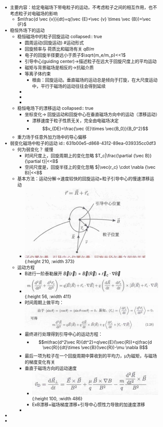 - 主要内容：给定电磁场下带电粒子的运动，不考虑粒子之间的相互作用，也不考虑粒子对电磁场的影响
	- $m\frac{d \vec {v}}{dt}=q(\vec {E}+\vec {v} \times \vec {B})+\vec {F}$
- 稳恒外场下的运动
	- 稳恒磁场中的粒子回旋运动
	  collapsed:: true
		- 圆周运动(回旋运动) #运动形式
		- 回旋频率与 荷质比和磁场有关 $qB/m$
		- 电子的回旋半径要远小于质子$\sqrt{m_e/m_p}<<1$
		- 引导中心(guiding center)→描述粒子在远大于回旋尺度上的平均运动
		- 磁矩与背景磁场是相反的→抗磁介质
		- 等离子体约束
			- 根由：回旋运动。垂直磁场的运动总是倾向于打旋，在大尺度运动中，平行于磁场的运动往往会得到延续
		-
		-
		-
	- 稳恒电场下的漂移运动
	  collapsed:: true
		- 坐标变化→ 回旋运动和回旋中心在垂直磁场方向中的运动（漂移运动）
			- 漂移速度于粒子性质无关，完全由电磁场决定
			- $$v_{DE}=\frac{\vec {E}\times \vec{B_0}}{B_0^2}$$
	- 重力场于任意外加力场中的导心偏移
- 弱变化磁场中粒子的运动
  id:: 631b00e5-d868-4312-89ea-039335cc0df3
	- 何为弱变化？ 缓慢
		- 时间尺度上，回旋周期上的变化忽略  $T_c|\frac{\partial {\vec B}}{\partial t}|<<B$
		- 空间尺度是，回旋半径上的变化忽略  $|\vec{r_c} \cdot \nabla {\vec B}|<<B$
	- 基本方法：运动分解→速度较快的回旋运动+粒子引导中心的慢速漂移运动
		- ![image.png](../assets/image_1662973858725_0.png){:height 210, :width 373}
	- 运动方程
		- B进行一阶泰勒展开 $\vec{B}(\vec{r})=\vec{B}(\vec{R})+\vec{r}_c \cdot \nabla \vec B$
		- ![image.png](../assets/image_1662974053923_0.png){:height 56, :width 411}
		- 时间周期上做平均： ![image.png](../assets/image_1662974109403_0.png)
		- 最终进行处理得到引导中心的运动方程：
			- $$m\frac{d^2\vec R}{dt^2}=q\vec{E}(\vec{R})+q\frac{d \vec{R}}{dt}\times \vec{B}(\vec{R})-\mu \nabla B$$
		- 最后一项为粒子在一个回旋周期中算收到的平均力，μ为磁矩，与磁场的梯度变化有关
		- 垂直于磁场方向的运动速度
			- ![image.png](../assets/image_1662974777391_0.png){:height 100, :width 486}
			- ExB漂移+磁场梯度漂移+引导中心惯性力导致的加速度漂移
		-
-
-